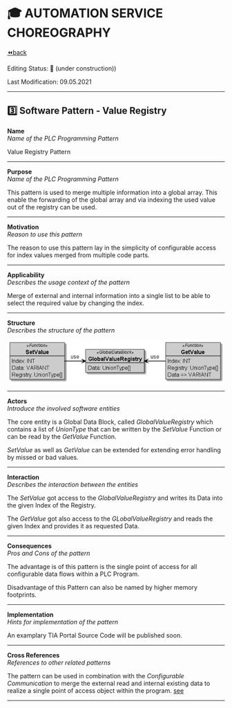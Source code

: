 # :mortar_board: AUTOMATION SERVICE CHOREOGRAPHY

[:rewind:back](../README.md)

Editing Status: :construction: (under construction))

Last Modification: 09.05.2021

---

## :three: Software Pattern - Value Registry

**Name**  
*Name of the PLC Programming Pattern*

Value Registry Pattern

---

**Purpose**  
*Name of the PLC Programming Pattern*

This pattern is used to merge multiple information into a global array. This enable the forwarding of the global array and via indexing the used value out of the registry can be used.

---

**Motivation**  
*Reason to use this pattern*

The reason to use this pattern lay in the simplicity of configurable access for index values merged from multiple code parts.

---

**Applicability**  
*Describes the usage context of the pattern*

Merge of external and internal information into a single list to be able to select the required value by changing the index.

---

**Structure**  
*Describes the structure of the pattern*

![Software Pattern - Value Registry](pattern_global_registry.png)

---

**Actors**  
*Introduce the involved software entities*

The core entity is a Global Data Block, called *GlobalValueRegistry* which contains a list of *UnionType* that can be written by the *SetValue* Function or can be read by the *GetValue* Function.

*SetValue* as well as *GetValue* can be extended for extending error handling by missed or bad values.

---

**Interaction**  
*Describes the interaction between the entities*

The *SetValue* got access to the *GlobalValueRegistry* and writes its Data into the given Index of the Registry. 

The *GetValue* got also access to the *GLobalValueRegistry* and reads the given Index and provides it as requested Data.

---

**Consequences**  
*Pros and Cons of the pattern*

The advantage is of this pattern is the single point of access for all configurable data flows within a PLC Program. 

Disadvantage of this Pattern can also be named by higher memory footprints.

---

**Implementation**  
*Hints for implementation of the pattern*

An examplary TIA Portal Source Code will be published soon.

---

**Cross References**  
*References to other related patterns*

The pattern can be used in combination with the *Configurable Communication* to merge the external read and internal existing data to realize a single point of access object within the program. [see](../Part_3_1_ConfigurableCommunication/README.md)

---

